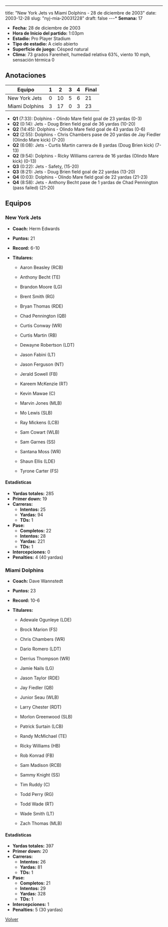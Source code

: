 ---
title: "New York Jets vs Miami Dolphins - 28 de diciembre de 2003"
date: 2003-12-28
slug: "nyj-mia-20031228"
draft: false
---* **Semana:** 17
* **Fecha:** 28 de diciembre de 2003
* **Hora de Inicio del partido:** 1:03pm
* **Estadio:** Pro Player Stadium
* **Tipo de estadio:** A cielo abierto
* **Superficie de juego:** Césped natural
* **Clima:** 73 grados Farenheit, humedad relativa 63%, viento 10 mph, sensación térmica 0




## Anotaciones
| Equipo | 1 | 2 | 3 | 4 | Final |
|--------|---|---|---|---|-------|
| New York Jets  | 0 | 10 | 5 | 6  | 21 |
| Miami Dolphins  | 3 | 17 | 0 | 3  | 23 |
* **Q1** (7:33): Dolphins - Olindo Mare field goal de 23 yardas (0-3)
* **Q2** (0:14): Jets - Doug Brien field goal de 36 yardas (10-20)
* **Q2** (14:45): Dolphins - Olindo Mare field goal de 43 yardas (0-6)
* **Q2** (2:55): Dolphins - Chris Chambers pase de 20 yardas de Jay Fiedler (Olindo Mare kick) (7-20)
* **Q2** (6:08): Jets - Curtis Martin carrera de 8 yardas (Doug Brien kick) (7-13)
* **Q2** (9:54): Dolphins - Ricky Williams carrera de 16 yardas (Olindo Mare kick) (0-13)
* **Q3** (0:22): Jets - Safety, (15-20)
* **Q3** (8:21): Jets - Doug Brien field goal de 22 yardas (13-20)
* **Q4** (0:03): Dolphins - Olindo Mare field goal de 22 yardas (21-23)
* **Q4** (8:58): Jets - Anthony Becht pase de 1 yardas de Chad Pennington (pass failed) (21-20)


## Equipos


### New York Jets
* **Coach:** Herm Edwards
* **Puntos:** 21
* **Record:** 6-10
* **Titulares:** 

  * Aaron Beasley (RCB) 

  * Anthony Becht (TE) 

  * Brandon Moore (LG) 

  * Brent Smith (RG) 

  * Bryan Thomas (RDE) 

  * Chad Pennington (QB) 

  * Curtis Conway (WR) 

  * Curtis Martin (RB) 

  * Dewayne Robertson (LDT) 

  * Jason Fabini (LT) 

  * Jason Ferguson (NT) 

  * Jerald Sowell (FB) 

  * Kareem McKenzie (RT) 

  * Kevin Mawae (C) 

  * Marvin Jones (MLB) 

  * Mo Lewis (SLB) 

  * Ray Mickens (LCB) 

  * Sam Cowart (WLB) 

  * Sam Garnes (SS) 

  * Santana Moss (WR) 

  * Shaun Ellis (LDE) 

  * Tyrone Carter (FS) 

#### Estadísticas
* **Yardas totales:** 285
* **Primer down:** 19
* **Carreras:**
  * **Intentos:** 25
  * **Yardas:** 94
  * **TDs:** 1
* **Pase:**
  * **Completos:** 22
  * **Intentos:** 28
  * **Yardas:** 221
  * **TDs:** 1
* **Intercepciones:** 0
* **Penalties:** 4 (40 yardas)

### Miami Dolphins
* **Coach:** Dave Wannstedt
* **Puntos:** 23
* **Record:** 10-6
* **Titulares:** 

  * Adewale Ogunleye (LDE) 

  * Brock Marion (FS) 

  * Chris Chambers (WR) 

  * Dario Romero (LDT) 

  * Derrius Thompson (WR) 

  * Jamie Nails (LG) 

  * Jason Taylor (RDE) 

  * Jay Fiedler (QB) 

  * Junior Seau (WLB) 

  * Larry Chester (RDT) 

  * Morlon Greenwood (SLB) 

  * Patrick Surtain (LCB) 

  * Randy McMichael (TE) 

  * Ricky Williams (HB) 

  * Rob Konrad (FB) 

  * Sam Madison (RCB) 

  * Sammy Knight (SS) 

  * Tim Ruddy (C) 

  * Todd Perry (RG) 

  * Todd Wade (RT) 

  * Wade Smith (LT) 

  * Zach Thomas (MLB) 

#### Estadísticas
* **Yardas totales:** 397
* **Primer down:** 20
* **Carreras:**
  * **Intentos:** 26
  * **Yardas:** 81
  * **TDs:** 1
* **Pase:**
  * **Completos:** 21
  * **Intentos:** 29
  * **Yardas:** 328
  * **TDs:** 1
* **Intercepciones:** 1
* **Penalties:** 5 (30 yardas)


[Volver](/historia/2003)
